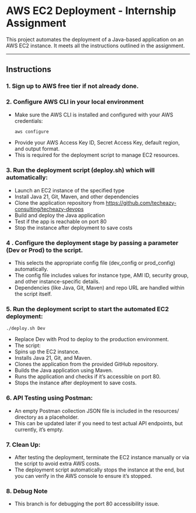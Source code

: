 # AWS EC2 Deployment - Internship Assignment

This project automates the deployment of a Java-based application on an AWS EC2 instance. It meets all the instructions outlined in the assignment.

---

## Instructions
### 1. **Sign up to  AWS free tier** if not already done.
### 2. **Configure AWS CLI in your local environment**  
   - Make sure the AWS CLI is installed and configured with your AWS credentials:  
     ```bash
     aws configure
     ```
   - Provide your AWS Access Key ID, Secret Access Key, default region, and output format.  
   - This is required for the deployment script to manage EC2 resources.
### 3. Run the deployment script (deploy.sh) which will automatically:
   - Launch an EC2 instance of the specified type
   - Install Java 21, Git, Maven, and other dependencies
   - Clone the application repository from https://github.com/techeazy-consulting/techeazy-devops
   - Build and deploy the Java application
   - Test if the app is reachable on port 80
   - Stop the instance after deployment to save costs
### 4 . Configure the deployment stage by passing a parameter (Dev or Prod) to the script.
   - This selects the appropriate config file (dev_config or prod_config) automatically.
   - The config file includes values for instance type, AMI ID, security group, and other instance-specific details.
   - Dependencies (like Java, Git, Maven) and repo URL are handled within the script itself.
### 5. Run the deployment script to start the automated EC2 deployment:
 ```
./deploy.sh Dev
```
  - Replace Dev with Prod to deploy to the production environment.
  - The script:
  - Spins up the EC2 instance.
  - Installs Java 21, Git, and Maven.
  - Clones the application from the provided GitHub repository.
  - Builds the Java application using Maven.
  - Runs the application and checks if it’s accessible on port 80.
  - Stops the instance after deployment to save costs.
### 6. API Testing using Postman:
  - An empty Postman collection JSON file is included in the resources/ directory as a placeholder.
  - This can be updated later if you need to test actual API endpoints, but currently, it’s empty.
### 7. Clean Up:
  - After testing the deployment, terminate the EC2 instance manually or via the script to avoid extra AWS costs.
  - The deployment script automatically stops the instance at the end, but you can verify in the AWS console to ensure it’s stopped.
### 8. Debug Note
  - This branch is for debugging the port 80 accessibility issue.

    




